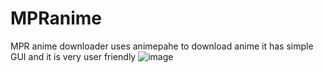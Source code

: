 # MPRanime
MPR anime downloader uses animepahe to download anime 
it has simple GUI and it is very user friendly
![image](https://github.com/user-attachments/assets/ba2ba0e3-3c7b-4a1f-a3bd-7246631967c0)


